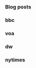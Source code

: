 ### Blog posts
<!-- BLOG-POST-LIST:START -->
<!-- BLOG-POST-LIST:END -->

### bbc
<!-- bbc:START -->
<!-- bbc:END -->

### voa
<!-- voa:START -->
<!-- voa:END -->

### dw
<!-- dw:START -->
<!-- dw:END -->

### nytimes
<!-- nytimes:START -->
<!-- nytimes:END -->
